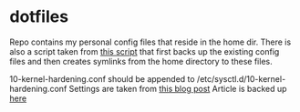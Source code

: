 dotfiles
========

Repo contains my personal config files that reside in the home dir.
There is also a script taken from [this script](https://github.com/michaeljsmalley/dotfiles/blob/master/makesymlinks.sh) that first backs up the existing config files and then creates symlinks  from the home directory to these files. 

10-kernel-hardening.conf should be appended to /etc/sysctl.d/10-kernel-hardening.conf Settings are taken from [this blog post](https://tobert.github.io/post/2014-06-24-linux-defaults.html) Article is backed up [here](https://gist.github.com/sanislav/46760f3d8f4a07f2ee90)